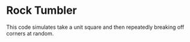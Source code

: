 # Rock Tumbler

This code simulates take a unit square and then repeatedly breaking off corners  at random.

